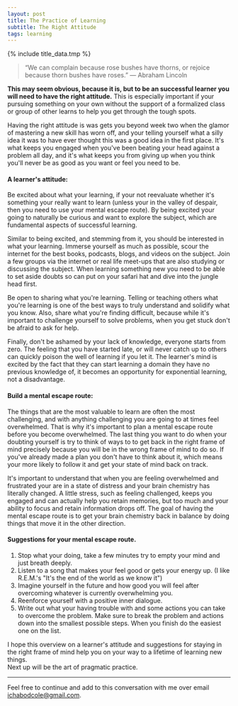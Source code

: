 ```yaml
---
layout: post
title: The Practice of Learning
subtitle: The Right Attitude
tags: learning
---
```

{% include title_data.tmp %}

>“We can complain because rose bushes have thorns, or rejoice because thorn bushes have roses.”
>― Abraham Lincoln

**This may seem obvious, because it is, but to be an successful learner you will need to have the right attitude.** This is especially important if your pursuing something on your own without the support of a formalized class or group of other learns to help you get through the tough spots.

Having the right attitude is was gets you beyond week two when the glamor of mastering a new skill has worn off, and your telling yourself what a silly idea it was to have ever thought this was a good idea in the first place. It's what keeps you engaged when you've been beating your head against a problem all day, and it's what keeps you from giving up when you think you'll never be as good as you want or feel you need to be.

#### A learner's attitude:
Be excited about what your learning, if your not reevaluate whether it's something your really want to learn (unless your in the valley of despair, then you need to use your mental escape route). By being excited your going to naturally be curious and want to explore the subject, which are fundamental aspects of successful learning.

Similar to being excited, and stemming from it, you should be interested in what your learning. Immerse yourself as much as possible, scour the internet for the best books, podcasts, blogs, and videos on the subject. Join a few groups via the internet or real life meet-ups that are also studying or discussing the subject. When learning something new you need to be able to set aside doubts so can put on your safari hat and dive into the jungle head first.

Be open to sharing what you're learning. Telling or teaching others what you're learning is one of the best ways to truly understand and solidify what you know. Also, share what you're finding difficult, because while it's important to challenge yourself to solve problems, when you get stuck don't be afraid to ask for help.

Finally, don't be ashamed by your lack of knowledge, everyone starts from zero. The feeling that you have started late, or will never catch up to others can quickly poison the well of learning if you let it. The learner's mind is excited by the fact that they can start learning a domain they have no previous knowledge of, it becomes an opportunity for exponential learning, not a disadvantage.

#### Build a mental escape route:
The things that are the most valuable to learn are often the most challenging, and with anything challenging you are going to at times feel overwhelmed. That is why it's important to plan a mental escape route before you become overwhelmed. The last thing you want to do when your doubting yourself is try to think of ways to to get back in the right frame of mind precisely because you will be in the wrong frame of mind to do so. If you've already made a plan you don't have to think about it, which means your more likely to follow it and get your state of mind back on track.

It's important to understand that when you are feeling overwhelmed and frustrated your are in a state of distress and your brain chemistry has literally changed. A little stress, such as feeling challenged, keeps you engaged and can actually help you retain memories, but too much and your ability to focus and retain information drops off. The goal of having the mental escape route is to get your brain chemistry back in balance by doing things that move it in the other direction.

#### Suggestions for your mental escape route.
1. Stop what your doing, take a few minutes try to empty your mind and just breath deeply.
2. Listen to a song that makes your feel good or gets your energy up. (I like R.E.M.'s "It's the end of the world as we know it")
3. Imagine yourself in the future and how good you will feel after overcoming whatever is currently overwhelming you.
4. Reenforce yourself with a positive inner dialogue.
5. Write out what your having trouble with and some actions you can take to overcome the problem. Make sure to break the problem and actions down into the smallest possible steps. When you finish do the easiest one on the list.

I hope this overview on a learner's attitude and suggestions for staying in the right frame of mind help you on your way to a lifetime of learning new things.<br>
Next up will be the art of pragmatic practice.

****

Feel free to continue and add to this conversation with me over email <ichabodcole@gmail.com>.
